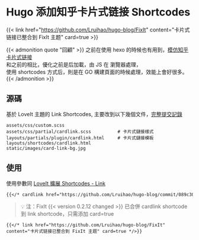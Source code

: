 # Hugo 添加知乎卡片式链接 Shortcodes


{{< link href="https://github.com/Lruihao/hugo-blog/FixIt" content="卡片式链接已整合到 FixIt 主题" card=true >}}

{{< admonition quote "回顧" >}}
  之前在使用 hexo 的時候也有用到，[模仿知乎卡片式链接](/posts/linkcard/)  
  和之前的相比，優化之前是后加載，由 JS 在 瀏覽器處理，  
  使用 shortcodes 方式后，則是在 GO 構建頁面的時候處理，效能上會好很多。  
{{< /admonition >}}

<!--more-->
## 源碼
基於 LoveIt 主題的 Link Shortcodes, 主要改到以下幾個文件，[完整提交記錄](https://github.com/Lruihao/hugo-blog/commit/089c303693e806bff855ecf3fee110baa62b870b)  

    assets/css/custom.scss
    assets/css/partial/cardlink.scss          # 卡片式鏈接樣式
    layouts/partials/plugin/cardlink.html     # 卡片式鏈接模板
    layouts/shortcodes/cardlink.html
    static/images/card-link-bg.jpg

## 使用
使用參數同 [LoveIt 擴展 Shortcodes - Link](https://hugoloveit.com/zh-cn/theme-documentation-extended-shortcodes/#2-link)
```markdown
{{</* cardlink href="https://github.com/Lruihao/hugo-blog/commit/089c303693e806bff855ecf3fee110baa62b870b" content="知乎卡片式链接 Git 記錄" */>}}
```
> :bulb: 注：FixIt {{< version 0.2.12 changed >}} 已合併 cardlink shortcode 到 link shortcode，只需添加 card=true

```
{{</* link href="https://github.com/Lruihao/hugo-blog/FixIt" content="卡片式链接已整合到 FixIt 主题" card=true */>}}
```
